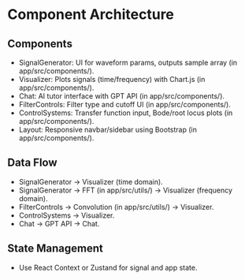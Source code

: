 # Component Architecture
## Components
- SignalGenerator: UI for waveform params, outputs sample array (in app/src/components/).
- Visualizer: Plots signals (time/frequency) with Chart.js (in app/src/components/).
- Chat: AI tutor interface with GPT API (in app/src/components/).
- FilterControls: Filter type and cutoff UI (in app/src/components/).
- ControlSystems: Transfer function input, Bode/root locus plots (in app/src/components/).
- Layout: Responsive navbar/sidebar using Bootstrap (in app/src/components/).

## Data Flow
- SignalGenerator -> Visualizer (time domain).
- SignalGenerator -> FFT (in app/src/utils/) -> Visualizer (frequency domain).
- FilterControls -> Convolution (in app/src/utils/) -> Visualizer.
- ControlSystems -> Visualizer.
- Chat -> GPT API -> Chat.

## State Management
- Use React Context or Zustand for signal and app state.
